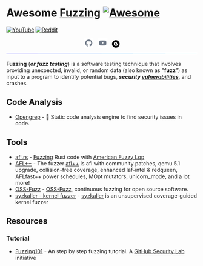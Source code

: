 # Awesome [Fuzzing](https://en.wikipedia.org/wiki/Fuzzing) [![Awesome](https://awesome.re/badge.svg)](https://awesome.re)
[![YouTube](https://img.shields.io/badge/YouTube-%23FF0000.svg?style=for-the-badge&logo=YouTube&logoColor=white)](https://youtube.com/playlist?list=PL9V4Zu3RroiV_R_JO1M6qe51oOu55RZaS&si=-vPkad3dFEA-3OxO) [![Reddit](https://img.shields.io/badge/Reddit-FF4500?style=for-the-badge&logo=reddit&logoColor=white)](https://www.reddit.com/r/fuzzing/)
<p align="center">
    <a href="https://github.com/cybersecurity-dev/"><img height="25" src="https://github.com/cybersecurity-dev/cybersecurity-dev/blob/main/assets/github.svg" alt="GitHub"></a>
    &nbsp;
    <a href="https://www.youtube.com/@CyberThreatDefence"><img height="25" src="https://github.com/cybersecurity-dev/cybersecurity-dev/blob/main/assets/youtube.svg" alt="YouTube"></a>
    &nbsp;
    <a href="https://cyberthreatdefence.com/my_awesome_lists"><img height="20" src="https://github.com/cybersecurity-dev/cybersecurity-dev/blob/main/assets/blog.svg" alt="My Awesome Lists"></a>
    <img src="https://github.com/cybersecurity-dev/cybersecurity-dev/blob/main/assets/bar.gif">
</p>

**Fuzzing** (**_or fuzz testing_**) is a software testing technique that involves providing unexpected, invalid, or random data (also known as "**fuzz**") as input to a program to identify potential bugs, **_security [vulnerabilities](https://github.com/cybersecurity-dev/awesome-vulnerability-research)_**, and crashes.

## Code Analysis
* [Opengrep](https://github.com/opengrep/opengrep) - 🔎 Static code analysis engine to find security issues in code.

## Tools
* [afl.rs](https://github.com/rust-fuzz/afl.rs) - [Fuzzing](https://rust-fuzz.github.io/book/afl.html) Rust code with [American Fuzzy Lop](https://lcamtuf.coredump.cx/afl/)
* [AFL++](https://github.com/AFLplusplus/AFLplusplus) - The fuzzer [afl++](https://aflplus.plus/) is afl with community patches, qemu 5.1 upgrade, collision-free coverage, enhanced laf-intel & redqueen, AFLfast++ power schedules, MOpt mutators, unicorn_mode, and a lot more!
* [OSS-Fuzz](https://github.com/google/oss-fuzz) - [OSS-Fuzz](https://google.github.io/oss-fuzz/), continuous fuzzing for open source software.
* [syzkaller - kernel fuzzer](https://github.com/google/syzkaller) - [syzkaller](https://github.com/google/syzkaller/blob/master/docs/talks.md) is an unsupervised coverage-guided kernel fuzzer

## Resources

### Tutorial
* [Fuzzing101](https://github.com/antonio-morales/Fuzzing101) - An step by step fuzzing tutorial. A [GitHub Security Lab](https://securitylab.github.com/) initiative
